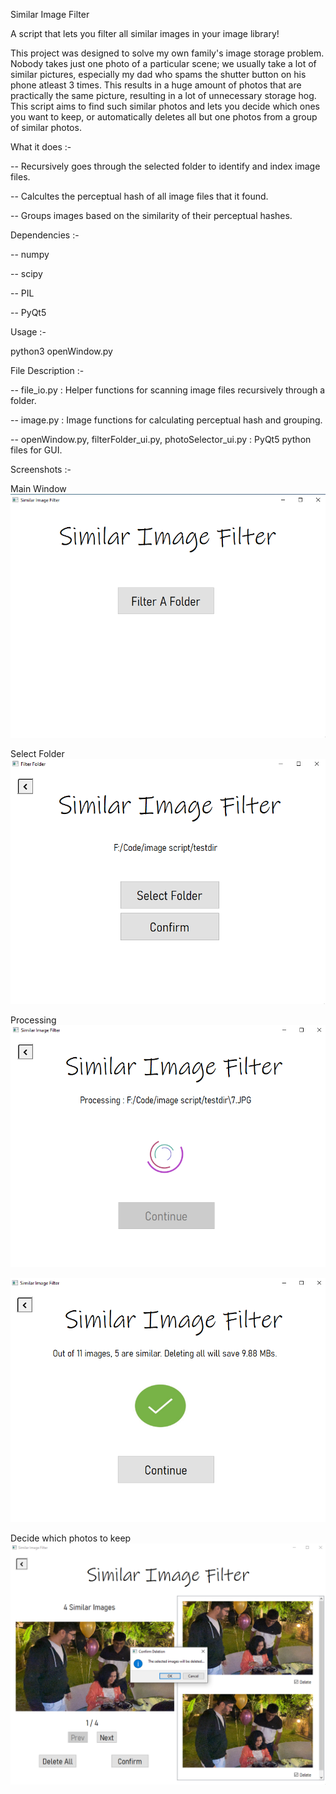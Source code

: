 Similar Image Filter

A script that lets you filter all similar images in your image library!

This project was designed to solve my own family's image storage problem. Nobody takes just one photo of a particular scene; we usually take a lot of similar pictures, especially my dad who spams the shutter button on his phone atleast 3 times. This results in a huge amount of photos that are practically the same picture, resulting in a lot of unnecessary storage hog. This script aims to find such similar photos and lets you decide which ones you want to keep, or automatically deletes all but one photos from a group of similar photos. 

What it does :-

-- Recursively goes through the selected folder to identify and index image files.

-- Calcultes the perceptual hash of all image files that it found.

-- Groups images based on the similarity of their perceptual hashes.


Dependencies :-

-- numpy

-- scipy

-- PIL

-- PyQt5


Usage :-

python3  openWindow.py



File Description :-

-- file_io.py : Helper functions for scanning image files recursively through a folder.

-- image.py : Image functions for calculating perceptual hash and grouping.

-- openWindow.py, filterFolder_ui.py, photoSelector_ui.py : PyQt5 python files for GUI.



Screenshots :- 

Main Window
![Alt text](screenshots/mainWindow.png?raw=true "Main Window")



Select Folder
![Alt text](screenshots/selectFolder_selected.png?raw=true "Select Folder")



Processing
![Alt text](screenshots/processing.png?raw=true "Processing")

![Alt text](screenshots/done.png?raw=true "Processing Complete")



Decide which photos to keep
![Alt text](screenshots/selectDelete.png?raw=true "Decide")